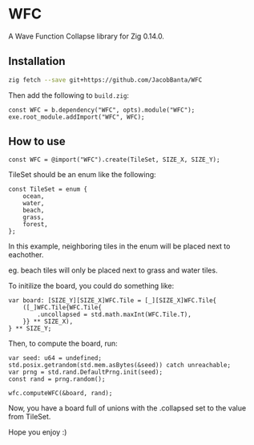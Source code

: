 # WFC

A Wave Function Collapse library for Zig 0.14.0.

## Installation

```sh
zig fetch --save git+https://github.com/JacobBanta/WFC
```

Then add the following to `build.zig`:

```zig
const WFC = b.dependency("WFC", opts).module("WFC");
exe.root_module.addImport("WFC", WFC);
```

## How to use

```zig
const WFC = @import("WFC").create(TileSet, SIZE_X, SIZE_Y);
```

TileSet should be an enum like the following:

```zig
const TileSet = enum {
    ocean,
    water,
    beach,
    grass,
    forest,
};
```

In this example, neighboring tiles in the enum will be placed next to eachother.

eg. beach tiles will only be placed next to grass and water tiles.

To initilize the board, you could do something like:

```zig
var board: [SIZE_Y][SIZE_X]WFC.Tile = [_][SIZE_X]WFC.Tile{
    ([_]WFC.Tile{WFC.Tile{
        .uncollapsed = std.math.maxInt(WFC.Tile.T),
    }} ** SIZE_X),
} ** SIZE_Y;
```

Then, to compute the board, run:

```zig
var seed: u64 = undefined;
std.posix.getrandom(std.mem.asBytes(&seed)) catch unreachable;
var prng = std.rand.DefaultPrng.init(seed);
const rand = prng.random();

wfc.computeWFC(&board, rand);
```

Now, you have a board full of unions with the .collapsed set to the value from TileSet.

Hope you enjoy :)
